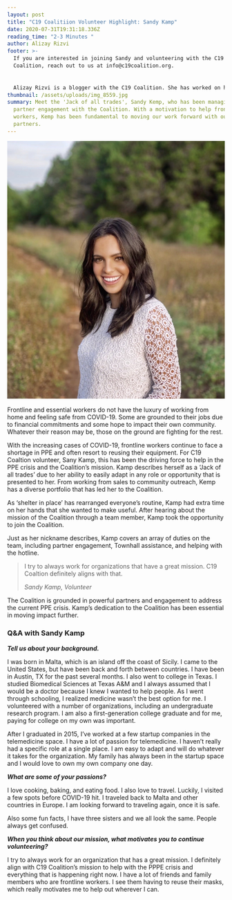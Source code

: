 ```yaml
---
layout: post
title: "C19 Coalitiion Volunteer Highlight: Sandy Kamp"
date: 2020-07-31T19:31:18.336Z
reading_time: "2-3 Minutes "
author: Alizay Rizvi
footer: >-
  If you are interested in joining Sandy and volunteering with the C19
  Coalition, reach out to us at info@c19coalition.org.


  Alizay Rizvi is a blogger with the C19 Coalition. She has worked on health equity programs, including at the American Heart Association, to increase diversity in the health and social justice sector and aid in finding solutions to lessen health disparities and inequities in the United States. As a young professional, she is passionate about educating and empowering her generation to become agents of change. You can find her on [LinkedIn](https://www.linkedin.com/in/alizayrizvi/).
thumbnail: /assets/uploads/img_8559.jpg
summary: Meet the 'Jack of all trades', Sandy Kemp, who has been managing
  partner engagement with the Coalition. With a motivation to help frontline
  workers, Kemp has been fundamental to moving our work forward with our
  partners.
---
```

![](/assets/uploads/img_8559.jpg)

Frontline and essential workers do not have the luxury of working from home and feeling safe from COVID-19. Some are grounded to their jobs due to financial commitments and some hope to impact their own community. Whatever their reason may be, those on the ground are fighting for the rest.

With the increasing cases of COVID-19, frontline workers continue to face a shortage in PPE and often resort to reusing their equipment. For C19 Coaltion volunteer, Sany Kamp, this has been the driving force to help in the PPE crisis and the Coalition’s mission. Kamp describes herself as a ‘Jack of all trades’ due to her ability to easily adapt in any role or opportunity that is presented to her. From working from sales to community outreach, Kemp has a diverse portfolio that has led her to the Coalition.

As ‘shelter in place’ has rearranged everyone’s routine, Kamp had extra time on her hands that she wanted to make useful. After hearing about the mission of the Coalition through a team member, Kamp took the opportunity to join the Coalition.

Just as her nickname describes, Kamp covers an array of duties on the team, including partner engagement, Townhall assistance, and helping with the hotline.

> I try to always work for organizations that have a great mission. C19 Coaltion definitely aligns with that.
>
> <cite> Sandy Kamp, Volunteer </cite> 

The Coalition is grounded in powerful partners and engagement to address the current PPE crisis. Kamp’s dedication to the Coalition has been essential in moving impact further.

### Q&A with Sandy Kamp

***Tell us about your background.***

I was born in Malta, which is an island off the coast of Sicily. I came to the United States, but have been back and forth between countries. I have been in Austin, TX for the past several months. I also went to college in Texas. I studied Biomedical Sciences at Texas A&M and I always assumed that I would be a doctor because I knew I wanted to help people. As I went through schooling, I realized medicine wasn’t the best option for me. I volunteered with a number of organizations, including an undergraduate research program. I am also a first-generation college graduate and for me, paying for college on my own was important. 

After I graduated in 2015, I’ve worked at a few startup companies in the telemedicine space. I have a lot of passion for telemedicine. I haven’t really had a specific role at a single place. I am easy to adapt and will do whatever it takes for the organization. My family has always been in the startup space and I would love to own my own company one day.

***What are some of your passions?***

I love cooking, baking, and eating food. I also love to travel. Luckily, I visited a few spots before COVID-19 hit. I traveled back to Malta and other countries in Europe. I am looking forward to traveling again, once it is safe.

Also some fun facts, I have three sisters and we all look the same. People always get confused.

***When you think about our mission, what motivates you to continue volunteering?***

I try to always work for an organization that has a great mission. I definitely align with C19 Coalition’s mission to help with the PPPE crisis and everything that is happening right now. I have a lot of friends and family members who are frontline workers. I see them having to reuse their masks, which really motivates me to help out wherever I can.